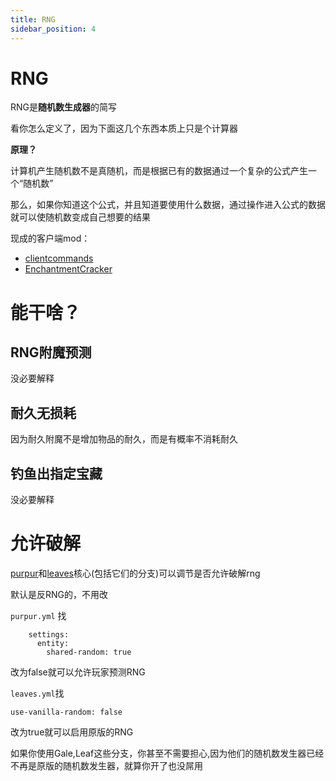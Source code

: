 ```yaml
---
title: RNG
sidebar_position: 4
---
```


# RNG

RNG是**随机数生成器**的简写

看你怎么定义了，因为下面这几个东西本质上只是个计算器

**原理？**

计算机产生随机数不是真随机，而是根据已有的数据通过一个复杂的公式产生一个“随机数”

那么，如果你知道这个公式，并且知道要使用什么数据，通过操作进入公式的数据就可以使随机数变成自己想要的结果

现成的客户端mod：

- [clientcommands](https://www.mcmod.cn/class/4239.html)
- [EnchantmentCracker](https://github.com/Earthcomputer/EnchantmentCracker) 

# 能干啥？

## RNG附魔预测

没必要解释

## 耐久无损耗

因为耐久附魔不是增加物品的耐久，而是有概率不消耗耐久

## 钓鱼出指定宝藏

没必要解释

# 允许破解

[purpur](https://purpurmc.org/)和[leaves](https://leavesmc.org/)核心(包括它们的分支)可以调节是否允许破解rng

默认是反RNG的，不用改

`purpur.yml` 找

```
    settings:
      entity:
        shared-random: true
```

改为false就可以允许玩家预测RNG

`leaves.yml`找

```
use-vanilla-random: false
```

改为true就可以启用原版的RNG

如果你使用Gale,Leaf这些分支，你甚至不需要担心,因为他们的随机数发生器已经不再是原版的随机数发生器，就算你开了也没屌用

